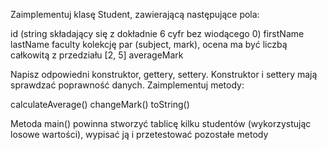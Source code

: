 Zaimplementuj klasę Student, zawierającą następujące pola:

id (string składający się z dokładnie 6 cyfr bez wiodącego 0)
firstName
lastName
faculty
kolekcję par (subject, mark), ocena ma być liczbą całkowitą z przedziału [2, 5]
averageMark

Napisz odpowiedni konstruktor, gettery, settery. Konstruktor i settery mają sprawdzać poprawność danych. Zaimplementuj metody:

calculateAverage()
changeMark()
toString()

Metoda main() powinna stworzyć tablicę kilku studentów (wykorzystując losowe wartości), wypisać ją i przetestować pozostałe metody
